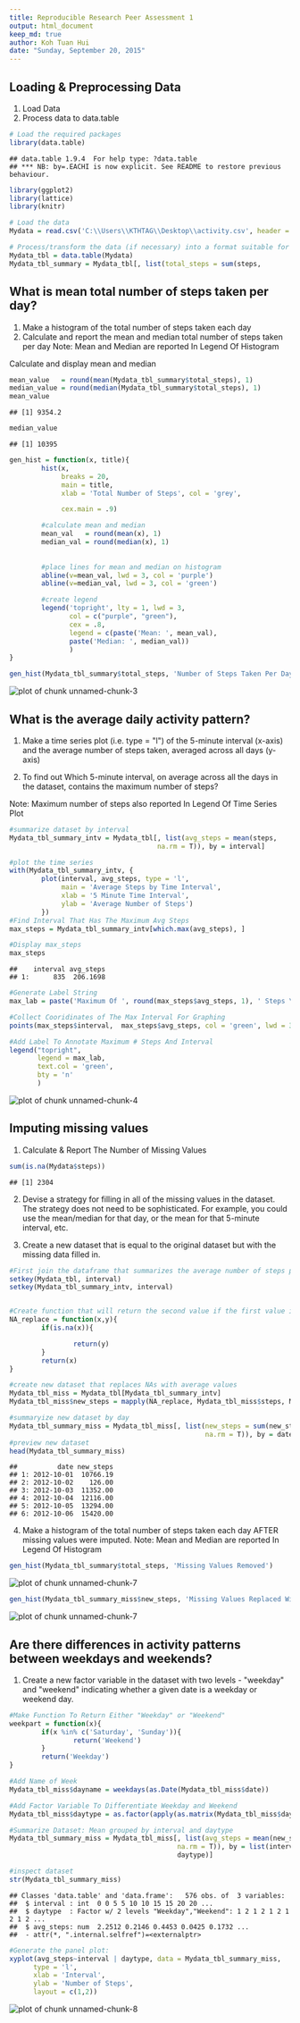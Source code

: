 ```yaml
---
title: Reproducible Research Peer Assessment 1
output: html_document
keep_md: true
author: Koh Tuan Hui
date: "Sunday, September 20, 2015"
---
```


## Loading & Preprocessing Data
1. Load Data
2. Process data to data.table

```r
# Load the required packages
library(data.table)
```

```
## data.table 1.9.4  For help type: ?data.table
## *** NB: by=.EACHI is now explicit. See README to restore previous behaviour.
```

```r
library(ggplot2)
library(lattice)
library(knitr)

# Load the data
Mydata = read.csv('C:\\Users\\KTHTAG\\Desktop\\activity.csv', header = T)

# Process/transform the data (if necessary) into a format suitable for further analysis, in this case - data.table
Mydata_tbl = data.table(Mydata)
Mydata_tbl_summary = Mydata_tbl[, list(total_steps = sum(steps,                                                  na.rm = T)), by = date]
```

## What is mean total number of steps taken per day?
1. Make a histogram of the total number of steps taken each day
2. Calculate and report the mean and median total number of steps taken per day
Note: Mean and Median are reported In Legend Of Histogram

Calculate and display mean and median

```r
mean_value   = round(mean(Mydata_tbl_summary$total_steps), 1)
median_value = round(median(Mydata_tbl_summary$total_steps), 1)
mean_value
```

```
## [1] 9354.2
```

```r
median_value
```

```
## [1] 10395
```


```r
gen_hist = function(x, title){
        hist(x, 
             breaks = 20,
             main = title,
             xlab = 'Total Number of Steps', col = 'grey',

             cex.main = .9)

        #calculate mean and median
        mean_val   = round(mean(x), 1)
        median_val = round(median(x), 1)
        
        
        #place lines for mean and median on histogram
        abline(v=mean_val, lwd = 3, col = 'purple')
        abline(v=median_val, lwd = 3, col = 'green')

        #create legend
        legend('topright', lty = 1, lwd = 3, 
               col = c("purple", "green"),
               cex = .8, 
               legend = c(paste('Mean: ', mean_val),
               paste('Median: ', median_val))
               )
}

gen_hist(Mydata_tbl_summary$total_steps, 'Number of Steps Taken Per Day')
```

![plot of chunk unnamed-chunk-3](figure/unnamed-chunk-3-1.png) 

## What is the average daily activity pattern?
1. Make a time series plot (i.e. type = "l") of the 5-minute interval (x-axis) and the average number of steps taken, averaged across all days (y-axis)

2. To find out Which 5-minute interval, on average across all the days in the dataset, contains the maximum number of steps?

Note: Maximum number of steps also reported In Legend Of Time Series Plot

```r
#summarize dataset by interval
Mydata_tbl_summary_intv = Mydata_tbl[, list(avg_steps = mean(steps, 
                                     na.rm = T)), by = interval]

#plot the time series
with(Mydata_tbl_summary_intv, {
        plot(interval, avg_steps, type = 'l',
             main = 'Average Steps by Time Interval',
             xlab = '5 Minute Time Interval',
             ylab = 'Average Number of Steps')
        })
#Find Interval That Has The Maximum Avg Steps
max_steps = Mydata_tbl_summary_intv[which.max(avg_steps), ]

#Display max_steps
max_steps
```

```
##    interval avg_steps
## 1:      835  206.1698
```

```r
#Generate Label String
max_lab = paste('Maximum Of ', round(max_steps$avg_steps, 1), ' Steps \n On ', max_steps$interval, 'th Time Interval', sep = '')

#Collect Cooridinates of The Max Interval For Graphing
points(max_steps$interval,  max_steps$avg_steps, col = 'green', lwd = 3, pch = 19)

#Add Label To Annotate Maximum # Steps And Interval
legend("topright",
       legend = max_lab,
       text.col = 'green',
       bty = 'n'
       )
```

![plot of chunk unnamed-chunk-4](figure/unnamed-chunk-4-1.png) 
## Imputing missing values
1. Calculate & Report The Number of Missing Values

```r
sum(is.na(Mydata$steps))
```

```
## [1] 2304
```

2. Devise a strategy for filling in all of the missing values in the dataset. The strategy does not need to be sophisticated. For example, you could use the mean/median for that day, or the mean for that 5-minute interval, etc.

3. Create a new dataset that is equal to the original dataset but with the missing data filled in.

```r
#First join the dataframe that summarizes the average number of steps per interval to the original dataset
setkey(Mydata_tbl, interval)
setkey(Mydata_tbl_summary_intv, interval)


#Create function that will return the second value if the first value is NA
NA_replace = function(x,y){
        if(is.na(x)){

                return(y)
        }
        return(x)
}

#create new dataset that replaces NAs with average values
Mydata_tbl_miss = Mydata_tbl[Mydata_tbl_summary_intv]
Mydata_tbl_miss$new_steps = mapply(NA_replace, Mydata_tbl_miss$steps, Mydata_tbl_miss$avg_steps)

#summaryize new dataset by day
Mydata_tbl_summary_miss = Mydata_tbl_miss[, list(new_steps = sum(new_steps, 
                                                 na.rm = T)), by = date]
#preview new dataset
head(Mydata_tbl_summary_miss)
```

```
##          date new_steps
## 1: 2012-10-01  10766.19
## 2: 2012-10-02    126.00
## 3: 2012-10-03  11352.00
## 4: 2012-10-04  12116.00
## 5: 2012-10-05  13294.00
## 6: 2012-10-06  15420.00
```

4. Make a histogram of the total number of steps taken each day AFTER missing values were imputed.
Note: Mean and Median are reported In Legend Of Histogram


```r
gen_hist(Mydata_tbl_summary$total_steps, 'Missing Values Removed')
```

![plot of chunk unnamed-chunk-7](figure/unnamed-chunk-7-1.png) 

```r
gen_hist(Mydata_tbl_summary_miss$new_steps, 'Missing Values Replaced With \n Mean For Interval')
```

![plot of chunk unnamed-chunk-7](figure/unnamed-chunk-7-2.png) 

## Are there differences in activity patterns between weekdays and weekends?

1. Create a new factor variable in the dataset with two levels - "weekday" and "weekend" indicating whether a given date is a weekday or weekend day.


```r
#Make Function To Return Either "Weekday" or "Weekend"
weekpart = function(x){
        if(x %in% c('Saturday', 'Sunday')){
                return('Weekend')
        }
        return('Weekday')
}

#Add Name of Week
Mydata_tbl_miss$dayname = weekdays(as.Date(Mydata_tbl_miss$date))

#Add Factor Variable To Differentiate Weekday and Weekend
Mydata_tbl_miss$daytype = as.factor(apply(as.matrix(Mydata_tbl_miss$dayname), 1,                                     weekpart))

#Summarize Dataset: Mean grouped by interval and daytype
Mydata_tbl_summary_miss = Mydata_tbl_miss[, list(avg_steps = mean(new_steps, 
                                          na.rm = T)), by = list(interval,
                                          daytype)]

#inspect dataset
str(Mydata_tbl_summary_miss)
```

```
## Classes 'data.table' and 'data.frame':	576 obs. of  3 variables:
##  $ interval : int  0 0 5 5 10 10 15 15 20 20 ...
##  $ daytype  : Factor w/ 2 levels "Weekday","Weekend": 1 2 1 2 1 2 1 2 1 2 ...
##  $ avg_steps: num  2.2512 0.2146 0.4453 0.0425 0.1732 ...
##  - attr(*, ".internal.selfref")=<externalptr>
```

```r
#Generate the panel plot:
xyplot(avg_steps~interval | daytype, data = Mydata_tbl_summary_miss,
      type = 'l',
      xlab = 'Interval',
      ylab = 'Number of Steps',
      layout = c(1,2))
```

![plot of chunk unnamed-chunk-8](figure/unnamed-chunk-8-1.png) 
